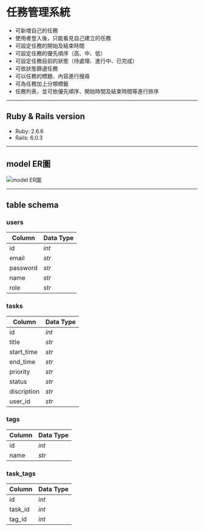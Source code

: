 # 任務管理系統
- 可新增自己的任務
- 使用者登入後，只能看見自己建立的任務
- 可設定任務的開始及結束時間
- 可設定任務的優先順序（高、中、低）
- 可設定任務目前的狀態（待處理、進行中、已完成）
- 可依狀態篩選任務
- 可以任務的標題、內容進行搜尋
- 可為任務加上分類標籤
- 任務列表，並可依優先順序、開始時間及結束時間等進行排序

***
## Ruby & Rails version
- Ruby: 2.6.6
- Rails: 6.0.3

***
## model ER圖
![model ER圖](https://i.imgur.com/x2iJeoP.png)

***
## table schema

### users
  |Column|Data Type|
  |--|--|
  |id|*int*| 
  |email|*str*| 
  |password|*str*| 
  |name|*str*| 
  |role|*str*| 

### tasks
  |Column|Data Type|
  |--|--|
  |id|*int*| 
  |title|*str*| 
  |start_time|*str*| 
  |end_time|*str*| 
  |priority|*str*| 
  |status|*str*| 
  |discription|*str*| 
  |user_id|*str*| 

### tags
  |Column|Data Type|
  |--|--|
  |id|*int*| 
  |name|*str*| 

### task_tags
  |Column|Data Type|
  |--|--|
  |id|*int*| 
  |task_id|*int*| 
  |tag_id|*int*| 



